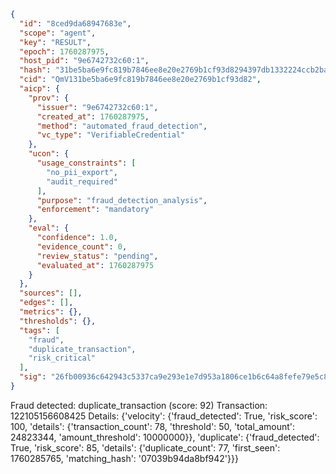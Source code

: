 ```json
{
  "id": "8ced9da68947683e",
  "scope": "agent",
  "key": "RESULT",
  "epoch": 1760287975,
  "host_pid": "9e6742732c60:1",
  "hash": "31be5ba6e9fc819b7846ee8e20e2769b1cf93d8294397db1332224ccb2bac359",
  "cid": "QmV131be5ba6e9fc819b7846ee8e20e2769b1cf93d82",
  "aicp": {
    "prov": {
      "issuer": "9e6742732c60:1",
      "created_at": 1760287975,
      "method": "automated_fraud_detection",
      "vc_type": "VerifiableCredential"
    },
    "ucon": {
      "usage_constraints": [
        "no_pii_export",
        "audit_required"
      ],
      "purpose": "fraud_detection_analysis",
      "enforcement": "mandatory"
    },
    "eval": {
      "confidence": 1.0,
      "evidence_count": 0,
      "review_status": "pending",
      "evaluated_at": 1760287975
    }
  },
  "sources": [],
  "edges": [],
  "metrics": {},
  "thresholds": {},
  "tags": [
    "fraud",
    "duplicate_transaction",
    "risk_critical"
  ],
  "sig": "26fb00936c642943c5337ca9e293e1e7d953a1806ce1b6c64a8fefe79e5c8138"
}
```

Fraud detected: duplicate_transaction (score: 92)
Transaction: 122105156608425
Details: {'velocity': {'fraud_detected': True, 'risk_score': 100, 'details': {'transaction_count': 78, 'threshold': 50, 'total_amount': 24823344, 'amount_threshold': 10000000}}, 'duplicate': {'fraud_detected': True, 'risk_score': 85, 'details': {'duplicate_count': 77, 'first_seen': 1760285765, 'matching_hash': '07039b94da8bf942'}}}